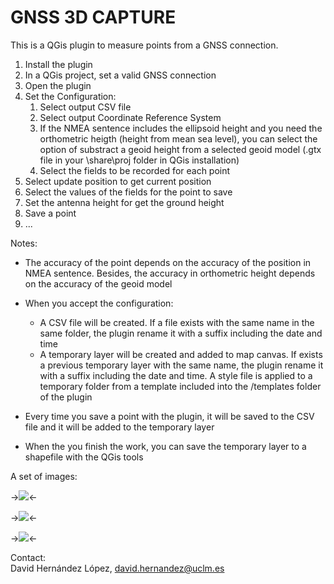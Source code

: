 **GNSS 3D CAPTURE**
===================


This is a QGis plugin to measure points from a GNSS connection.

1. Install the plugin
2. In a QGis project, set a valid GNSS connection
3. Open the plugin
4. Set the Configuration:
	1. Select output CSV file
	2. Select output Coordinate Reference System
	3. If the NMEA sentence includes the ellipsoid height and you need the orthometric heigth (height from mean sea level), you can select the option of substract a geoid height from a selected geoid model (.gtx file in your \share\proj folder in QGis installation)
	4. Select the fields to be recorded for each point
5. Select update position to get current position
6. Select the values of the fields for the point to save
7. Set the antenna height for get the ground height
8. Save a point
9. ...

Notes:  

* The accuracy of the point depends on the accuracy of the position in NMEA sentence. Besides, the accuracy in orthometric height depends on the accuracy of the geoid model
* When you accept the configuration:  

	* A CSV file will be created. If a file exists with the same name in the same folder, the plugin rename it with a suffix including the date and time
	* A temporary layer will be created and added to map canvas. If exists a previous temporary layer with the same name, the plugin rename it with a suffix including the date and time. A style file is applied to a temporary folder from a template included into the /templates folder of the plugin
* Every time you save a point with the plugin, it will be saved to the CSV file and it will be added to the temporary layer
* When the you finish the work, you can save the temporary layer to a shapefile with the QGis tools

A set of images:

->![](file:./images/image001.png)<-

->![](file:./images/image002.png)<-

->![](file:./images/image003.png)<-

Contact:  
David Hernández López, david.hernandez@uclm.es